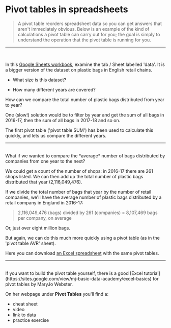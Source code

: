 # Pivot tables in spreadsheets

> A pivot table reorders spreadsheet data so you can get answers that aren't immediately obvious. Below is an example of the kind of calculations a pivot table can carry out for you; the goal is simply to understand the operation that the pivot table is running for you.

---
<br />

In this [Google Sheets workbook](https://docs.google.com/spreadsheets/d/1P8BU2SLGSoRoDpTsTWL982GYcwUpAQwWWahCoUReets/edit?usp=sharing), examine the tab / Sheet labelled 'data'. It is a bigger version of the dataset on plastic bags in English retail chains.

- What size is this dataset?

- How many different years are covered?

How can we compare the total number of plastic bags distributed from year to year?

One (slow!) solution would be to filter by year and get the sum of all bags in 2016-17, then the sum of all bags in 2017-18 and so on.

The first pivot table ('pivot table SUM') has been used to calculate this quickly, and lets us compare the different years.

---

<br />
What if we wanted to compare the *average* number of bags distributed by companies from one year to the next?

We could get a count of the number of shops: in 2016-17 there are 261 shops listed. We can then add up the total number of plastic bags distributed that year (2,116,049,476).

If we divide the total number of bags that year by the number of retail companies, we'll have the average number of plastic bags distributed by a retail company in England in 2016-17:

> 2,116,049,476 (bags) divided by 261 (companies) = 8,107,469 bags per company, on average

Or, just over eight million bags.

But again, we can do this much more quickly using a pivot table (as in the 'pivot table AVR' sheet).

Here you can download [an Excel spreadsheet](csvs/bags_pivots.xlsx) with the same pivot tables.

---

<br />
If you want to build the pivot table yourself, there is a good [Excel tutorial](https://sites.google.com/view/mj-basic-data-academy/excel-basics) for pivot tables by MaryJo Webster.

On her webpage under **Pivot Tables** you'll find a:

- cheat sheet
- video
- link to data
- practice exercise

